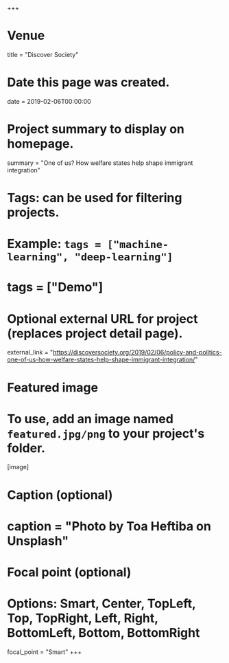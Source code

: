 +++
# Venue
title = "Discover Society"

# Date this page was created.
 date = 2019-02-06T00:00:00

# Project summary to display on homepage.
summary = "One of us? How welfare states help shape immigrant integration"

# Tags: can be used for filtering projects.
# Example: `tags = ["machine-learning", "deep-learning"]`
# tags = ["Demo"]

# Optional external URL for project (replaces project detail page).
external_link = "https://discoversociety.org/2019/02/06/policy-and-politics-one-of-us-how-welfare-states-help-shape-immigrant-integration/"

# Featured image
# To use, add an image named `featured.jpg/png` to your project's folder. 
[image]
  # Caption (optional)
  # caption = "Photo by Toa Heftiba on Unsplash"

  # Focal point (optional)
  # Options: Smart, Center, TopLeft, Top, TopRight, Left, Right, BottomLeft, Bottom, BottomRight
  focal_point = "Smart"
+++
